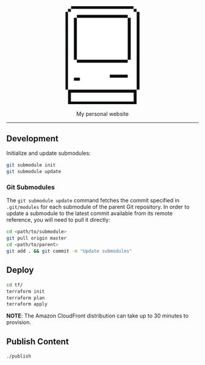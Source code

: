 <div align="center">
  <a href="https://nickolaskraus.io">
    <img src="https://raw.githubusercontent.com/nickolashkraus/nickolaskraus-io/master/site/static/logo.png" width="194" />
  </a>
  <p align="center">My personal website</p>
</div>

---

## Development

Initialize and update submodules:

```bash
git submodule init
git submodule update
```

### Git Submodules

The `git submodule update` command fetches the commit specified in `.git/modules` for each submodule of the parent Git repository. In order to update a submodule to the latest commit available from its remote reference, you will need to pull it directly:

```bash
cd <path/to/submodule>
git pull origin master
cd <path/to/parent>
git add . && git commit -m "Update submodules"
```

## Deploy

```bash
cd tf/
terraform init
terraform plan
terraform apply
```

**NOTE**: The Amazon CloudFront distribution can take up to 30 minutes to provision.

## Publish Content

```bash
./publish
```
